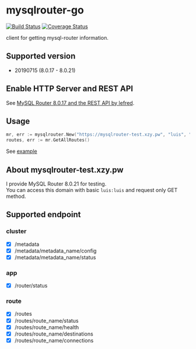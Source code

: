 mysqlrouter-go
==============
[![Build Status](https://cloud.drone.io/api/badges/rluisr/mysqlrouter-go/status.svg)](https://cloud.drone.io/rluisr/mysqlrouter-go)
[![Coverage Status](https://coveralls.io/repos/github/rluisr/mysqlrouter-go/badge.svg?branch=test)](https://coveralls.io/github/rluisr/mysqlrouter-go?branch=test)

client for getting mysql-router information.

Supported version
-----------------
- 20190715 (8.0.17 - 8.0.21)

Enable HTTP Server and REST API
-------------------------------
See [MySQL Router 8.0.17 and the REST API by lefred](https://lefred.be/content/mysqlrouter-8-0-17-and-the-rest-api/).

Usage
-----
```go
mr, err := mysqlrouter.New("https://mysqlrouter-test.xzy.pw", "luis", "luis")
routes, err := mr.GetAllRoutes()
```

See [example](example/main.go)

About mysqlrouter-test.xzy.pw
-----------------------
I provide MySQL Router 8.0.21 for testing.  
You can access this domain with basic `luis:luis` and request only GET method.  

Supported endpoint
-------------------
### cluster
- [x] /metadata
- [x] /metadata/metadata_name/config
- [x] /metadata/metadata_name/status

### app
- [x] /router/status

### route
- [x] /routes
- [x] /routes/route_name/status
- [x] /routes/route_name/health
- [x] /routes/route_name/destinations
- [x] /routes/route_name/connections
